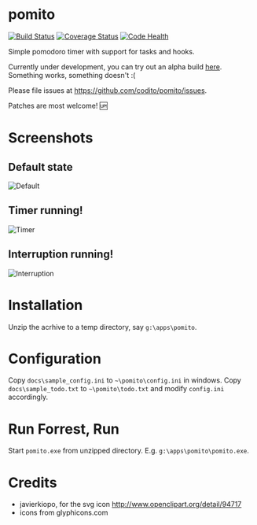 pomito
======

[![Build Status](https://travis-ci.org/codito/pomito.svg?branch=master)](https://travis-ci.org/codito/pomito) [![Coverage Status](https://coveralls.io/repos/codito/pomito/badge.png?branch=master)](https://coveralls.io/r/codito/pomito?branch=master) [![Code Health](https://landscape.io/github/codito/pomito/master/landscape.png)](https://landscape.io/github/codito/pomito/master)

Simple pomodoro timer with support for tasks and hooks.

Currently under development, you can try out an alpha build
[here](https://github.com/codito/pomito/releases/tag/v0.1-alpha). Something
works, something doesn't :(

Please file issues at https://github.com/codito/pomito/issues.

Patches are most welcome! :up:

Screenshots
======

## Default state
![Default](https://raw.github.com/codito/pomito/master/docs/images/default.png)

## Timer running!
![Timer](https://raw.github.com/codito/pomito/master/docs/images/timer.png)

## Interruption running!
![Interruption](https://raw.github.com/codito/pomito/master/docs/images/interruption.png)

Installation
======
Unzip the acrhive to a temp directory, say `g:\apps\pomito`.

Configuration
======
Copy `docs\sample_config.ini` to `~\pomito\config.ini` in windows.
Copy `docs\sample_todo.txt` to `~\pomito\todo.txt` and modify `config.ini`
accordingly.

Run Forrest, Run
======
Start `pomito.exe` from unzipped directory. E.g. `g:\apps\pomito\pomito.exe`.

Credits
======
- javierkiopo, for the svg icon http://www.openclipart.org/detail/94717
- icons from glyphicons.com
